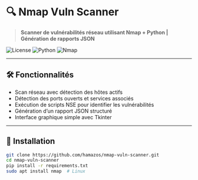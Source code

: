 # 🔍 Nmap Vuln Scanner

> **Scanner de vulnérabilités réseau utilisant Nmap + Python | Génération de rapports JSON**

![License](https://img.shields.io/github/license/hamazos/nmap-vuln-scanner) 
![Python](https://img.shields.io/badge/python->=3.6-blue.svg) 
![Nmap](https://img.shields.io/badge/dependency-nmap-orange) 

---

## 🛠️ Fonctionnalités

- Scan réseau avec détection des hôtes actifs
- Détection des ports ouverts et services associés
- Exécution de scripts NSE pour identifier les vulnérabilités
- Génération d’un rapport JSON structuré
- Interface graphique simple avec Tkinter

---

## 🚀 Installation

```bash
git clone https://github.com/hamazos/nmap-vuln-scanner.git 
cd nmap-vuln-scanner
pip install -r requirements.txt
sudo apt install nmap  # Linux
